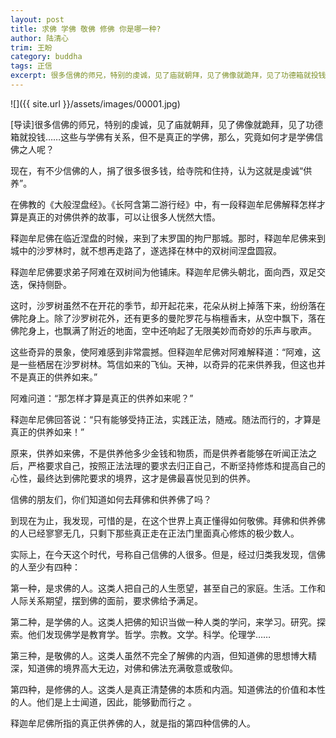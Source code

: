 ```yaml
---
layout: post
title: 求佛 学佛 敬佛 修佛 你是哪一种?
author: 陆清心
trim: 王盼
category: buddha
tags: 正信
excerpt: 很多信佛的师兄，特别的虔诚，见了庙就朝拜，见了佛像就跪拜，见了功德箱就投钱……这些与学佛有关系，但不是真正的学佛，那么，究竟如何才是学佛信佛之人呢？
---
```


![]({{ site.url }}/assets/images/00001.jpg)

[导读]很多信佛的师兄，特别的虔诚，见了庙就朝拜，见了佛像就跪拜，见了功德箱就投钱……这些与学佛有关系，但不是真正的学佛，那么，究竟如何才是学佛信佛之人呢？

现在，有不少信佛的人，捐了很多很多钱，给寺院和住持，认为这就是虔诚“供养”。

在佛教的《大般涅盘经》。《长阿含第二游行经》中，有一段释迦牟尼佛解释怎样才算是真正的对佛供养的故事，可以让很多人恍然大悟。

释迦牟尼佛在临近涅盘的时候，来到了末罗国的拘尸那城。那时，释迦牟尼佛来到城中的沙罗林时，就不想再走路了，遂选择在林中的双树间涅盘圆寂。

释迦牟尼佛要求弟子阿难在双树间为他铺床。释迦牟尼佛头朝北，面向西，双足交迭，保持侧卧。

这时，沙罗树虽然不在开花的季节，却开起花来，花朵从树上掉落下来，纷纷落在佛陀身上。除了沙罗树花外，还有更多的曼陀罗花与栴檀香末，从空中飘下，落在佛陀身上，也飘满了附近的地面，空中还响起了无限美妙而奇妙的乐声与歌声。

这些奇异的景象，使阿难感到非常震撼。但释迦牟尼佛对阿难解释道：“阿难，这是一些栖居在沙罗树林。笃信如来的飞仙。天神，以奇异的花来供养我，但这也并不是真正的供养如来。”

阿难问道：“那怎样才算是真正的供养如来呢？”

释迦牟尼佛回答说：“只有能够受持正法，实践正法，随戒。随法而行的，才算是真正的供养如来！”

原来，供养如来佛，不是供养他多少金钱和物质，而是供养者能够在听闻正法之后，严格要求自己，按照正法法理的要求去归正自己，不断坚持修炼和提高自己的心性，最终达到佛陀要求的境界，这才是佛最喜悦见到的供养。

信佛的朋友们，你们知道如何去拜佛和供养佛了吗？

到现在为止，我发现，可惜的是，在这个世界上真正懂得如何敬佛。拜佛和供养佛的人已经寥寥无几，只剩下那些真正走在正法门里面真心修炼的极少数人。

实际上，在今天这个时代，号称自己信佛的人很多。但是，经过归类我发现，信佛的人至少有四种：

第一种，是求佛的人。这类人把自己的人生愿望，甚至自己的家庭。生活。工作和人际关系期望，摆到佛的面前，要求佛给予满足。

第二种，是学佛的人。这类人把佛的知识当做一种人类的学问，来学习。研究。探索。他们发现佛学是教育学。哲学。宗教。文学。科学。伦理学……

第三种，是敬佛的人。这类人虽然不完全了解佛的内涵，但知道佛的思想博大精深，知道佛的境界高大无边，对佛和佛法充满敬意或敬仰。

第四种，是修佛的人。这类人是真正清楚佛的本质和内涵。知道佛法的价值和本性的人。他们是上士闻道，因此，能够勤而行之 。

释迦牟尼佛所指的真正供养佛的人，就是指的第四种信佛的人。
